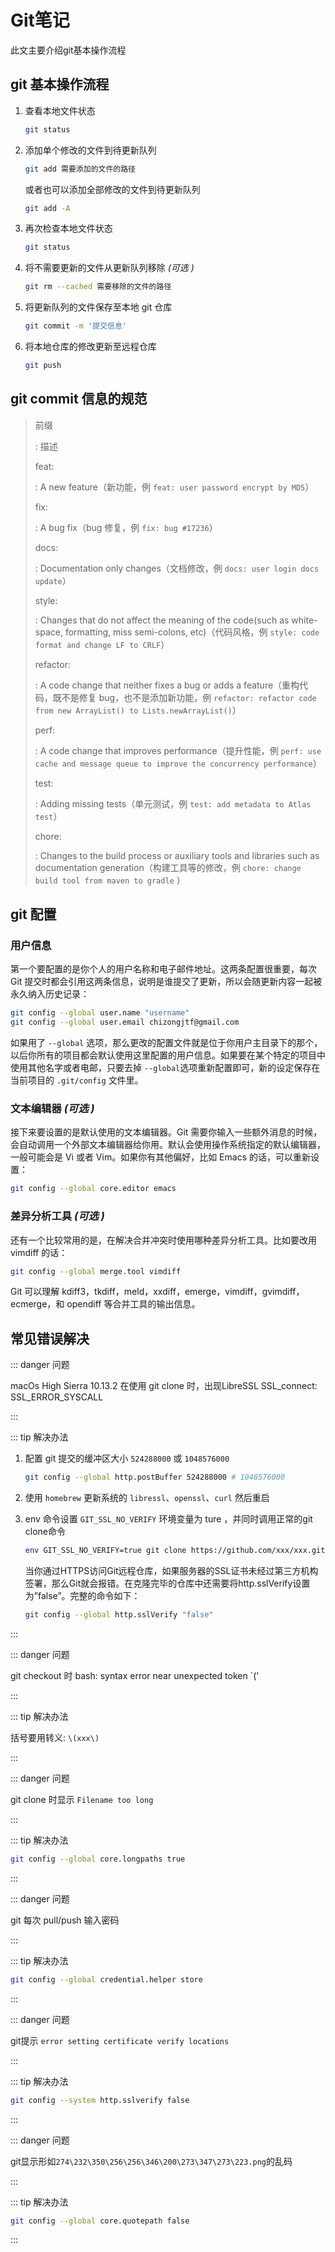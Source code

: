 # Git笔记
此文主要介绍git基本操作流程

## git 基本操作流程

1. 查看本地文件状态

   ```bash
   git status
   ```

2. 添加单个修改的文件到待更新队列

   ```bash
   git add 需要添加的文件的路径
   ```

   或者也可以添加全部修改的文件到待更新队列

   ```bash
   git add -A
   ```

3. 再次检查本地文件状态

   ```bash
   git status
   ```

4. 将不需要更新的文件从更新队列移除 *(可选 )*

   ```bash
   git rm --cached 需要移除的文件的路径
   ```

5. 将更新队列的文件保存至本地 git 仓库

   ```bash
   git commit -m '提交信息'
   ```

6. 将本地仓库的修改更新至远程仓库

   ```bash
   git push
   ```

## git commit 信息的规范

> 前缀
>
> : 描述
>
> feat:
>
> : A new feature（新功能，例 `feat: user password encrypt by MD5`）
>
> fix:
>
> : A bug fix（bug 修复，例 `fix: bug #17236`）
>
> docs:
>
> : Documentation only changes（文档修改，例 `docs: user login docs update`）
>
> style:
>
> : Changes that do not affect the meaning of the code(such as white-space, formatting, miss semi-colons, etc)（代码风格，例 `style: code format and change LF to CRLF`）
>
> refactor:
>
> : A code change that neither fixes a bug or adds a feature（重构代码，既不是修复 bug，也不是添加新功能，例 `refactor: refactor code from new ArrayList() to Lists.newArrayList()`）
>
> perf:
>
> : A code change that improves performance（提升性能，例 `perf: use cache and message queue to improve the concurrency performance`）
>
> test:
>
> : Adding missing tests（单元测试，例 `test: add metadata to Atlas test`）
>
> chore:
>
> : Changes to the build process or auxiliary tools and libraries such as documentation generation（构建工具等的修改，例 `chore: change build tool from maven to gradle` ）
>

## git 配置

### 用户信息

第一个要配置的是你个人的用户名称和电子邮件地址。这两条配置很重要，每次 Git 提交时都会引用这两条信息，说明是谁提交了更新，所以会随更新内容一起被永久纳入历史记录：

```bash
git config --global user.name "username"
git config --global user.email chizongjtf@gmail.com
```

如果用了 `--global` 选项，那么更改的配置文件就是位于你用户主目录下的那个，以后你所有的项目都会默认使用这里配置的用户信息。如果要在某个特定的项目中使用其他名字或者电邮，只要去掉 `--global`选项重新配置即可，新的设定保存在当前项目的 `.git/config` 文件里。

### 文本编辑器 *(可选 )*

接下来要设置的是默认使用的文本编辑器。Git 需要你输入一些额外消息的时候，会自动调用一个外部文本编辑器给你用。默认会使用操作系统指定的默认编辑器，一般可能会是 Vi 或者 Vim。如果你有其他偏好，比如 Emacs 的话，可以重新设置：

```bash
git config --global core.editor emacs
```

### 差异分析工具 *(可选 )*

还有一个比较常用的是，在解决合并冲突时使用哪种差异分析工具。比如要改用 vimdiff 的话：

```bash
git config --global merge.tool vimdiff
```

Git 可以理解 kdiff3，tkdiff，meld，xxdiff，emerge，vimdiff，gvimdiff，ecmerge，和 opendiff 等合并工具的输出信息。

## 常见错误解决

::: danger 问题

macOs High Sierra 10.13.2 在使用 git clone 时，出现LibreSSL SSL_connect: SSL_ERROR_SYSCALL

:::

::: tip 解决办法

1. 配置 git 提交的缓冲区大小 `524288000` 或 `1048576000`

   ```bash
   git config --global http.postBuffer 524288000 # 1048576000
   ```

2. 使用 `homebrew` 更新系统的 `libressl`、`openssl`、`curl` 然后重启

3. env 命令设置 `GIT_SSL_NO_VERIFY` 环境变量为 ture ，并同时调用正常的git clone命令

   ```bash
   env GIT_SSL_NO_VERIFY=true git clone https://github.com/xxx/xxx.git
   ```

   当你通过HTTPS访问Git远程仓库，如果服务器的SSL证书未经过第三方机构签署，那么Git就会报错。在克隆完毕的仓库中还需要将http.sslVerify设置为”false”。完整的命令如下：

   ```bash
   git config --global http.sslVerify "false"
   ```

:::

::: danger 问题

git checkout 时 bash:  syntax error near unexpected token `('

:::

::: tip 解决办法

括号要用转义: `\(xxx\)`

:::

::: danger 问题

git clone 时显示 `Filename too long`

:::

::: tip 解决办法

```bash
git config --global core.longpaths true
```

:::

::: danger 问题

git 每次 pull/push 输入密码

:::

::: tip 解决办法

```bash
git config --global credential.helper store
```

:::

::: danger 问题

git提示 `error setting certificate verify locations`

:::

::: tip 解决办法

```bash
git config --system http.sslverify false
```

:::

::: danger 问题

git显示形如`274\232\350\256\256\346\200\273\347\273\223.png`的乱码

:::

::: tip 解决办法 

```bash
git config --global core.quotepath false
```

:::
